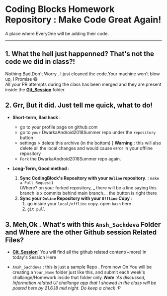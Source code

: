 # Coding Blocks Homework Repository : Make Code Great Again!
A place where EveryOne will be adding their code.

---

## 1. What the hell just happenned? That's not the code we did in class?!  
Nothing Bad,Don't Worry . I just cleaned the code.Your machine won't blow up, I Promise :smile:    
All your PR attempts during the class has been merged  and they are present inside the  **[Git_Session](https://github.com/coding-blocks-archives/DwarkaAndroid2018Summer/tree/master/homework/Git_Session/attempts_classroom)** folder.  

## 2. Grr,  But it did. Just tell me quick, what to do!

 *  **Short-term, Bad hack** :
	* go to your profile page on github.com  
	* go to `your`  DwarkaAndroid2018Summer repo under the `repository`  button
	* settings > delete this archive (in the bottom) [ **Warning** : this will also delete 
	   all the local changes and would cause error in your offline repository    
	* `Fork` the  DwarkaAndroid2018Summer  repo again.    

 * **Long-Term, Good method** :    

	1.  **Sync CodingBlock's Repository with your `Online`  repository**.  : `make a Pull Request1`      
		(Where? on your  forked repository, _ there will be a line saying this branch is x commits behind main branch_ . the button is right there    
	2. **Sync your `Online` Repository with your  `Offline` Copy**  :    
		1. go inside your  `local/offline` copy. open  `bash` here .   
		2.  `git pull`

## 3. Meh,Ok . What's with this `Ansh_Sachdeva` Folder and Where are the other Github session Related Files?  
*  **[Git_Session](https://github.com/coding-blocks-archives/DwarkaAndroid2018Summer/tree/master/homework/Git_Session/attempts_classroom)**` You will find all the github related content(+more) in today's Session Here    

*  `Ansh_Sachdeva` : this is just a sample Repo . From now On You will be  creating a `Your_Name` folder just like this, and submit each week's challange/Homework inside that folder only. _**Note** :As discussed, Information related UI challange app that I showed in the class will be posted here by 21.6.18 mid night. Do keep a check :P_
